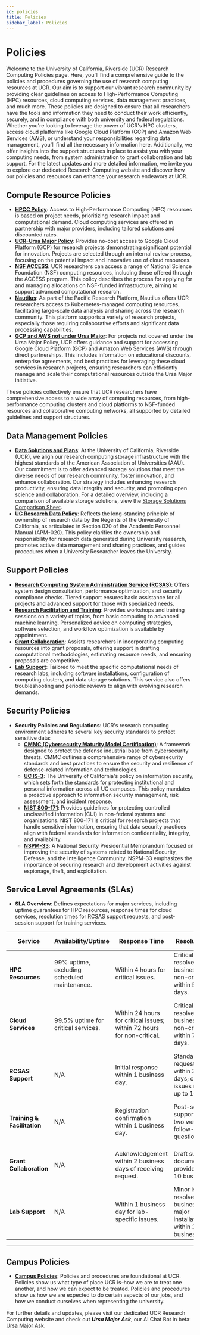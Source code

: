 ```yaml
---
id: policies
title: Policies
sidebar_label: Policies
---
```


# Policies

Welcome to the University of California, Riverside (UCR) Research Computing Policies page. Here, you'll find a comprehensive guide to the policies and procedures governing the use of research computing resources at UCR. Our aim is to support our vibrant research community by providing clear guidelines on access to High-Performance Computing (HPC) resources, cloud computing services, data management practices, and much more. These policies are designed to ensure that all researchers have the tools and information they need to conduct their work efficiently, securely, and in compliance with both university and federal regulations. Whether you're looking to leverage the power of UCR's HPC clusters, access cloud platforms like Google Cloud Platform (GCP) and Amazon Web Services (AWS), or understand your responsibilities regarding data management, you'll find all the necessary information here. Additionally, we offer insights into the support structures in place to assist you with your computing needs, from system administration to grant collaboration and lab support. For the latest updates and more detailed information, we invite you to explore our dedicated Research Computing website and discover how our policies and resources can enhance your research endeavors at UCR.

## Compute Resource Policies

- [**HPCC Policy**](https://hpcc.ucr.edu/about/overview/introduction/): Access to High-Performance Computing (HPC) resources is based on project needs, prioritizing research impact and computational demand. Cloud computing services are offered in partnership with major providers, including tailored solutions and discounted rates.
- [**UCR-Ursa Major Policy**](../Knowledge_Base/Ursa_Major_Policy.md): Provides no-cost access to Google Cloud Platform (GCP) for research projects demonstrating significant potential for innovation. Projects are selected through an internal review process, focusing on the potential impact and innovative use of cloud resources.
- [**NSF ACCESS**](https://allocations.access-ci.org/allocations-policy): UCR researchers can access a range of National Science Foundation (NSF) computing resources, including those offered through the ACCESS program. This policy describes the process for applying for and managing allocations on NSF-funded infrastructure, aiming to support advanced computational research.
- [**Nautilus**](https://docs.nationalresearchplatform.org/): As part of the Pacific Research Platform, Nautilus offers UCR researchers access to Kubernetes-managed computing resources, facilitating large-scale data analysis and sharing across the research community. This platform supports a variety of research projects, especially those requiring collaborative efforts and significant data processing capabilities.
- [**GCP and AWS not under Ursa Major**](./gcp_aws_edp.md): For projects not covered under the Ursa Major Policy, UCR offers guidance and support for accessing Google Cloud Platform (GCP) and Amazon Web Services (AWS) through direct partnerships. This includes information on educational discounts, enterprise agreements, and best practices for leveraging these cloud services in research projects, ensuring researchers can efficiently manage and scale their computational resources outside the Ursa Major initiative.

These policies collectively ensure that UCR researchers have comprehensive access to a wide array of computing resources, from high-performance computing clusters and cloud platforms to NSF-funded resources and collaborative computing networks, all supported by detailed guidelines and support structures.

## Data Management Policies

- [**Data Solutions and Plans**](./storage-overview.md#storage-overview): At the University of California, Riverside (UCR), we align our research computing storage infrastructure with the highest standards of the American Association of Universities (AAU). Our commitment is to offer advanced storage solutions that meet the diverse needs of our research community, foster innovation, and enhance collaboration. Our strategy includes enhancing research productivity, ensuring data integrity and security, and promoting open science and collaboration. For a detailed overview, including a comparison of available storage solutions, view the [Storage Solutions Comparison Sheet](https://ucr-research-computing.github.io/pages/storage-overview.html#storage-overview).
- **[UC Research Data Policy](https://policy.ucop.edu/doc/2500700/ResearchData)**: Reflects the long-standing principle of ownership of research data by the Regents of the University of California, as articulated in Section 020 of the Academic Personnel Manual (APM-020). This policy clarifies the ownership and responsibility for research data generated during University research, promotes active data management and sharing practices, and guides procedures when a University Researcher leaves the University.

## Support Policies

- [**Research Computing System Administration Service (RCSAS)**](./research_infrastructure_support.md): Offers system design consultation, performance optimization, and security compliance checks. Tiered support ensures basic assistance for all projects and advanced support for those with specialized needs.
- [**Research Facilitation and Training**](./research_facilitation.md): Provides workshops and training sessions on a variety of topics, from basic computing to advanced machine learning. Personalized advice on computing strategies, software selection, and workflow optimization is available by appointment.
- [**Grant Collaboration**](./grant_colab.md): Assists researchers in incorporating computing resources into grant proposals, offering support in drafting computational methodologies, estimating resource needs, and ensuring proposals are competitive.
- [**Lab Support**](./lab-support.md): Tailored to meet the specific computational needs of research labs, including software installations, configuration of computing clusters, and data storage solutions. This service also offers troubleshooting and periodic reviews to align with evolving research demands.

## Security Policies

- **Security Policies and Regulations**: UCR's research computing environment adheres to several key security standards to protect sensitive data:
    - **[CMMC (Cybersecurity Maturity Model Certification)](https://dodcio.defense.gov/CMMC/Model/)**: A framework designed to protect the defense industrial base from cybersecurity threats. CMMC outlines a comprehensive range of cybersecurity standards and best practices to ensure the security and resilience of defense-related information and technologies.
    - **[UC IS-3](http://policy.ucop.edu/doc/7000543/BFB-IS-3)**: The University of California's policy on information security, which sets forth the standards for protecting institutional and personal information across all UC campuses. This policy mandates a proactive approach to information security management, risk assessment, and incident response.
    - **[NIST 800-171](https://www.nist.gov/blogs/manufacturing-innovation-blog/what-nist-sp-800-171-and-who-needs-follow-it-0)**: Provides guidelines for protecting controlled unclassified information (CUI) in non-federal systems and organizations. NIST 800-171 is critical for research projects that handle sensitive information, ensuring that data security practices align with federal standards for information confidentiality, integrity, and availability.
    - **[NSPM-33](https://trumpwhitehouse.archives.gov/presidential-actions/presidential-memorandum-united-states-government-supported-research-development-national-security-policy/)**: A National Security Presidential Memorandum focused on improving the security of systems related to National Security, Defense, and the Intelligence Community. NSPM-33 emphasizes the importance of securing research and development activities against espionage, theft, and exploitation.


## Service Level Agreements (SLAs)

- **SLA Overview**: Defines expectations for major services, including uptime guarantees for HPC resources, response times for cloud services, resolution times for RCSAS support requests, and post-session support for training services.


| Service                 | Availability/Uptime       | Response Time          | Resolution Time        | Additional Support                          |
|-------------------------|---------------------------|------------------------|------------------------|---------------------------------------------|
| **HPC Resources**       | 99% uptime, excluding scheduled maintenance. | Within 4 hours for critical issues. | Critical issues resolved within 1 business day; non-critical within 5 business days. | Scheduled consultation for optimization every 6 months. |
| **Cloud Services**      | 99.5% uptime for critical services. | Within 24 hours for critical issues; within 72 hours for non-critical. | Critical issues resolved within 2 business days; non-critical within 7 business days. | Access to cloud management tools and best practices workshops. |
| **RCSAS Support**       | N/A | Initial response within 1 business day. | Standard requests resolved within 3 business days; complex issues may take up to 10. | Ongoing system performance monitoring and alerts. |
| **Training & Facilitation** | N/A | Registration confirmation within 1 business day. | Post-session support for up to two weeks for follow-up questions. | Access to recorded sessions and materials post-workshop. |
| **Grant Collaboration** | N/A | Acknowledgement within 2 business days of receiving request. | Draft support documents provided within 10 business days. | Assistance in identifying potential funding opportunities. |
| **Lab Support**         | N/A | Within 1 business day for lab-specific issues. | Minor issues resolved within 3 business days; major installations/setup within 15 business days. | Periodic review of lab computing needs every 12 months. |

---

## Campus Policies

- **[Campus Policies](https://compliance.ucr.edu/policies)**: Policies and procedures are foundational at UCR.  Policies show us what type of place UCR is–how we are to treat one another, and how we can expect to be treated.  Policies and procedures show us how we are expected to do certain aspects of our jobs, and how we conduct ourselves when representing the university.

For further details and updates, please visit our dedicated UCR Research Computing website and check out ***Ursa Major Ask***, our AI Chat Bot in beta: [Ursa Major Ask](http://34.70.75.7:3000/chatbot/0528881e-633f-4e5a-a6df-7a41e74df4e7).



